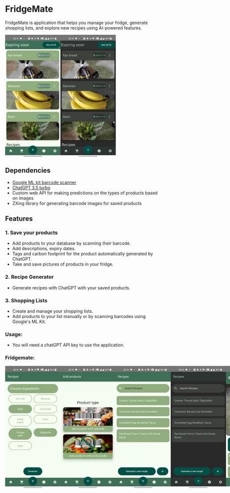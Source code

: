 # FridgeMate

FridgeMate is application that helps you manage your fridge, generate shopping lists, and explore new recipes using AI-powered features.

<div style="display: flex;">
    <img src="https://github.com/Emtrixx/RecipeApp/blob/main/README_res/home.jpg" width="180" height="400" />
    <img src="https://github.com/Emtrixx/RecipeApp/blob/main/README_res/homeDark.jpg" width="180" height="400" />
</div>

## Dependencies

- <a href="https://platform.openai.com/docs/introduction](https://developers.google.com/ml-kit/vision/barcode-scanning" target="_blank">Google ML kit barcode scanner</a>
- <a href="https://platform.openai.com/docs/introduction" target="_blank">ChatGPT 3.5 turbo</a>
- Custom web API for making predictions on the types of products based on images
- ZXing library for generating barcode images for saved products

## Features

### 1. Save your products
- Add products to your database by scanning their barcode.
- Add descriptions, expiry dates.
- Tags and carbon footprint for the product automatically generated by ChatGPT.
- Take and save pictures of products in your fridge.

 ### 2. Recipe Generator
- Generate recipes with ChatGPT with your saved products.

### 3. Shopping Lists
- Create and manage your shopping lists.
- Add products to your list manually or by scanning barcodes using Google's ML Kit.

### Usage: 
- You will need a chatGPT API key to use the application.

### Fridgemate:

<div style="display: flex;">
    <img src="https://github.com/Emtrixx/RecipeApp/blob/main/README_res/generateRecipe.jpg" width="180" height="400" />
    <img src="https://github.com/Emtrixx/RecipeApp/blob/main/README_res/addProduct.jpg" width="180" height="400" />
    <img src="https://github.com/Emtrixx/RecipeApp/blob/main/README_res/recipesView.jpg" width="180" height="400" />
    <img src="https://github.com/Emtrixx/RecipeApp/blob/main/README_res/recipesViewDark.jpg" width="180" height="400" />
    <img src="https://github.com/Emtrixx/RecipeApp/blob/main/README_res/itemDetail.jpg" width="180" height="400" />
    <img src="https://github.com/Emtrixx/RecipeApp/blob/main/README_res/shoppingList.jpg" width="180" height="400" />
</div>


